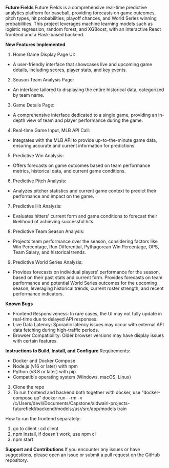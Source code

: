 **Future Fields**
Future Fields is a comprehensive real-time predictive analytics platform for baseball, providing forecasts on game outcomes, pitch types, hit probabilities, playoff chances, and World Series winning probabilities. This project leverages machine learning models such as logistic regression, random forest, and XGBoost, with an interactive React frontend and a Flask-based backend.

**New Features Implemented**
1. Home Game Display Page UI:  
- A user-friendly interface that showcases live and upcoming game details, including scores, player stats, and key events. 

2. Season Team Analysis Page: 
- An interface tailored to displaying the entire historical data, categorized by team name. 

3. Game Details Page: 
- A comprehensive interface dedicated to a single game, providing an in-depth view of team and player performance during the game. 

4. Real-time Game Input, MLB API Call:  
- Integrates with the MLB API to provide up-to-the-minute game data, ensuring accurate and current information for predictions. 

5. Predictive Win Analysis:  
- Offers forecasts on game outcomes based on team performance metrics, historical data, and current game conditions. 

6. Predictive Pitch Analysis:  
- Analyzes pitcher statistics and current game context to predict their performance and impact on the game. 

7. Predictive Hit Analysis:  
- Evaluates hitters' current form and game conditions to forecast their likelihood of achieving successful hits. 

8. Predictive Team Season Analysis:  
- Projects team performance over the season, considering factors like Win Percentage, Run Differential, Pythagorean Win Percentage, OPS, Team Salary, and historical trends. 

9. Predictive World Series Analysis:  
- Provides forecasts on individual players' performance for the season, based on their past stats and current form. Provides forecasts on team performance and potential World Series outcomes for the upcoming season, leveraging historical trends, current roster strength, and recent performance indicators.

**Known Bugs**
- Frontend Responsiveness: In rare cases, the UI may not fully update in real-time due to delayed API responses.
- Live Data Latency: Sporadic latency issues may occur with external API data fetching during high-traffic periods.
- Browser Compatibility: Older browser versions may have display issues with certain features.

**Instructions to Build, Install, and Configure**
Requirements:
- Docker and Docker Compose
- Node.js (v16 or later) with npm
- Python (v3.8 or later) with pip
- Compatible operating system (Windows, macOS, Linux)

1. Clone the repo
2. To run frontend and backend both together with docker, use "docker-compose up"
docker run --rm -v /c/Users/devli/Documents/Capstone/aldwairi-projects-futurefield/backend/models:/usr/src/app/models train

How to run the frontend separately:
1. go to client : cd client
2. npm install, if doesn't work, use npm ci
3. npm start

**Support and Contributions**
If you encounter any issues or have suggestions, please open an issue or submit a pull request on the GitHub repository.
